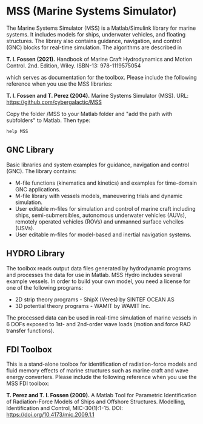 # MSS (Marine Systems Simulator)

The Marine Systems Simulator (MSS) is a Matlab/Simulink library for marine systems. It includes models for ships, underwater vehicles, and floating structures. The library also contains guidance, navigation, and control (GNC) blocks for real-time simulation. The algorithms are described in

**T. I. Fossen (2021).** Handbook of Marine Craft Hydrodynamics and Motion Control. 2nd. Edition, Wiley. ISBN-13: 978-1119575054

which serves as documentation for the toolbox. Please include the following reference when you use the MSS libraries: 

**T. I. Fossen and T. Perez (2004).** Marine Systems Simulator (MSS).
URL: https://github.com/cybergalactic/MSS

Copy the folder /MSS to your Matlab folder and "add the path with subfolders" to Matlab. Then type:

    help MSS

 GNC Library
-

Basic libraries and system examples for guidance, navigation and control (GNC). The library contains:

- M-file functions (kinematics and kinetics) and examples for time-domain GNC applications.
- M-file library with vessels models, maneuvering trials and dynamic simulation.
- User editable m-files for simulation and control of marine craft including ships, semi-submersibles, autonomous underwater vehicles (AUVs), remotely operated vehicles (ROVs) and unmanned surface vehciles (USVs).
- User editable m-files for model-based and inertial navigation systems.

 HYDRO Library
-

The toolbox reads output data files generated by hydrodynamic programs and processes the data for use in Matlab. MSS Hydro includes several example vessels. In order to build your own model, you need a license for one of the following programs:

- 2D strip theory programs - ShipX (Veres) by SINTEF OCEAN AS
- 3D potential theory programs - WAMIT by WAMIT Inc.

The processed data can be used in real-time simulation of marine vessels in 6 DOFs exposed to 1st- and 2nd-order wave loads (motion and force RAO transfer functions).

FDI Toolbox
-
This is a stand-alone toolbox for identification of radiation-force models and fluid memory effects of marine structures such as marine craft and wave energy converters. Please include the following reference when you use the MSS FDI toolbox:
 
**T. Perez and T. I. Fossen (2009).** A Matlab Tool for Parametric Identification of Radiation-Force Models of Ships and Offshore Structures. 
Modelling, Identification and Control, MIC-30(1):1-15. DOI: https://doi.org/10.4173/mic.2009.1.1 
